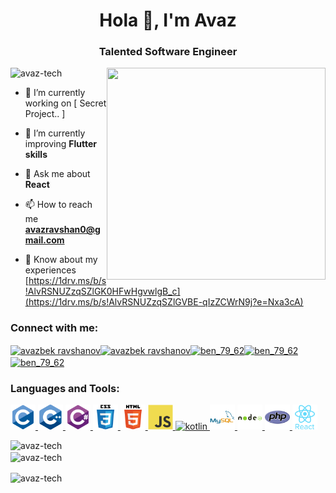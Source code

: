 <h1 align="center">Hola 👋, I'm Avaz </h1>
<h3 align="center"> Talented Software Engineer </h3>

<img align="right"  height="339" width="350" src="https://i.pinimg.com/originals/16/fe/7e/16fe7e7fb6eebb3087b6dc418748ee56.gif" alt="">

<p align="left"> <img src="https://komarev.com/ghpvc/?username=avaz-tech&label=Profile%20views&color=0e75b6&style=flat" alt="avaz-tech" /> </p>

- 🔭 I’m currently working on [ Secret Project.. ]

- 🌱 I’m currently improving **Flutter skills**

- 💬 Ask me about **React**

- 📫 How to reach me **avazravshan0@gmail.com**

- 📄 Know about my experiences [https://1drv.ms/b/s!AlvRSNUZzqSZlGK0HFwHgvwlgB_c](https://1drv.ms/b/s!AlvRSNUZzqSZlGVBE-qIzZCWrN9j?e=Nxa3cA)

<h3 align="left">Connect with me:</h3>
<p align="left">
<a href="https://linkedin.com/in/avazbek ravshanov" target="blank"><img align="center" src="https://raw.githubusercontent.com/rahuldkjain/github-profile-readme-generator/master/src/images/icons/Social/linked-in-alt.svg" alt="avazbek ravshanov" height="30" width="40" /></a><a href="https://www.facebook.com/avazbek.ravshanov.9/" target="blank"><img align="center" src="https://raw.githubusercontent.com/rahuldkjain/github-profile-readme-generator/master/src/images/icons/Social/facebook.svg" alt="avazbek ravshanov" height="30" width="40" /></a><a href="https://instagram.com/ben_79_62" target="blank"><img align="center" src="https://raw.githubusercontent.com/rahuldkjain/github-profile-readme-generator/master/src/images/icons/Social/instagram.svg" alt="ben_79_62" height="30" width="40" /></a><a href="https://stackoverflow.com/users/20306881/ben-96" target="blank"><img align="center" src="https://cdn-icons-png.flaticon.com/512/2111/2111628.png" alt="ben_79_62" height="35" width="40" /></a><a href="https://leetcode.com/Ben_96/" target="blank"><img align="center" src="https://leetcode.com/static/images/LeetCode_logo_rvs.png" alt="ben_79_62" height="40" width="45" /></a></p>

<h3 align="left">Languages and Tools:</h3>

<p align="left"> <a href="https://www.cprogramming.com/" target="_blank" rel="noreferrer"> <img   src="https://raw.githubusercontent.com/devicons/devicon/master/icons/c/c-original.svg" alt="c" width="40" height="40"/> </a> <a href="https://www.w3schools.com/cpp/" target="_blank" rel="noreferrer"> <img src="https://raw.githubusercontent.com/devicons/devicon/master/icons/cplusplus/cplusplus-original.svg" alt="cplusplus" width="40" height="40"/> </a> <a href="https://www.w3schools.com/cs/" target="_blank" rel="noreferrer"> <img src="https://raw.githubusercontent.com/devicons/devicon/master/icons/csharp/csharp-original.svg" alt="csharp" width="40" height="40"/> </a> <a href="https://www.w3schools.com/css/" target="_blank" rel="noreferrer"> <img src="https://raw.githubusercontent.com/devicons/devicon/master/icons/css3/css3-original-wordmark.svg" alt="css3" width="40" height="40"/> </a> <a href="https://www.w3.org/html/" target="_blank" rel="noreferrer"> <img src="https://raw.githubusercontent.com/devicons/devicon/master/icons/html5/html5-original-wordmark.svg" alt="html5" width="40" height="40"/> </a>  
<a href="https://developer.mozilla.org/en-US/docs/Web/JavaScript" target="_blank" rel="noreferrer"> <img src="https://raw.githubusercontent.com/devicons/devicon/master/icons/javascript/javascript-original.svg" alt="javascript" width="40" height="40"/> </a> <a href="https://kotlinlang.org" target="_blank" rel="noreferrer"> <img src="https://www.vectorlogo.zone/logos/kotlinlang/kotlinlang-icon.svg" alt="kotlin" width="40" height="40"/> </a><a href="https://www.mysql.com/" target="_blank" rel="noreferrer"> <img src="https://raw.githubusercontent.com/devicons/devicon/master/icons/mysql/mysql-original-wordmark.svg" alt="mysql" width="40" height="40"/> </a> <a href="https://nodejs.org" target="_blank" rel="noreferrer"> <img src="https://raw.githubusercontent.com/devicons/devicon/master/icons/nodejs/nodejs-original-wordmark.svg" alt="nodejs" width="40" height="40"/> </a> <a href="https://www.php.net" target="_blank" rel="noreferrer"> <img src="https://raw.githubusercontent.com/devicons/devicon/master/icons/php/php-original.svg" alt="php" width="40" height="40"/> </a> <a href="https://reactjs.org/" target="_blank" rel="noreferrer"> <img src="https://raw.githubusercontent.com/devicons/devicon/master/icons/react/react-original-wordmark.svg" alt="react" width="40" height="40"/> </a> </p>

<p><img align="left" width="450px" src="https://github-readme-stats.vercel.app/api/top-langs?username=avaz-tech&show_icons=true&locale=en&layout=compact" alt="avaz-tech" /></p><p>&nbsp;<img align="center"  width="450px" src="https://github-readme-stats.vercel.app/api?username=avaz-tech&show_icons=true&locale=en" alt="avaz-tech" /></p><p><img align="center"  width="450px" src="https://github-readme-streak-stats.herokuapp.com/?user=avaz-tech&" alt="avaz-tech"/></p>
